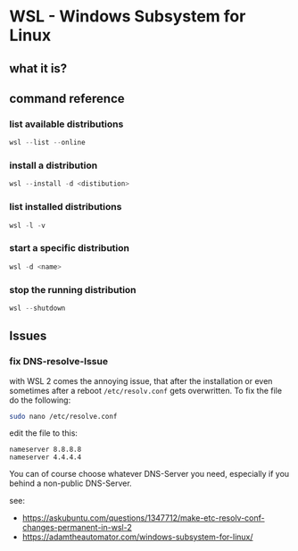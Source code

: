 # WSL - Windows Subsystem for Linux
## what it is?
## command reference
### list available distributions
```powershell
wsl --list --online
```
### install a distribution
```powershell
wsl --install -d <distibution>
```
### list installed distributions
```powershell
wsl -l -v
```
### start a specific distribution
```powershell
wsl -d <name>
```
### stop the running distribution
```powershell
wsl --shutdown
```
## Issues
### fix DNS-resolve-Issue
with WSL 2 comes the annoying issue, that after the installation or even sometimes after a reboot `/etc/resolv.conf` gets overwritten. To fix the file do the following:
```bash
sudo nano /etc/resolve.conf
```
edit the file to this:
```
nameserver 8.8.8.8
nameserver 4.4.4.4
```
You can of course choose whatever DNS-Server you need, especially if you behind a non-public DNS-Server. 

see:
- https://askubuntu.com/questions/1347712/make-etc-resolv-conf-changes-permanent-in-wsl-2
- https://adamtheautomator.com/windows-subsystem-for-linux/